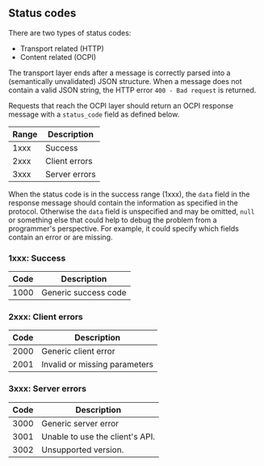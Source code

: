 ## Status codes

There are two types of status codes:
- Transport related (HTTP)
- Content related (OCPI)

The transport layer ends after a message is correctly parsed into a (semantically unvalidated) JSON structure. When a message does not contain a valid JSON string, the HTTP error `400 - Bad request` is returned.

Requests that reach the OCPI layer should return an OCPI response message with a `status_code` field as defined below.

| Range | Description   |
|-------|---------------|
| 1xxx  | Success       |
| 2xxx  | Client errors |
| 3xxx  | Server errors |

When the status code is in the success range (1xxx), the `data` field in the response message should contain the information as specified in the protocol. Otherwise the `data` field is unspecified and may be omitted, `null` or something else that could help to debug the problem from a programmer's perspective. For example, it could specify which fields contain an error or are missing.


### 1xxx: Success

| Code | Description                             |
|------|-----------------------------------------|
| 1000 | Generic success code                    |


### 2xxx: Client errors

| Code | Description                             |
|------|-----------------------------------------|
| 2000 | Generic client error                    |
| 2001 | Invalid or missing parameters           |


### 3xxx: Server errors

| Code | Description                             |
|------|-----------------------------------------|
| 3000 | Generic server error                    |
| 3001 | Unable to use the client's API.         |
| 3002 | Unsupported version.                    |


